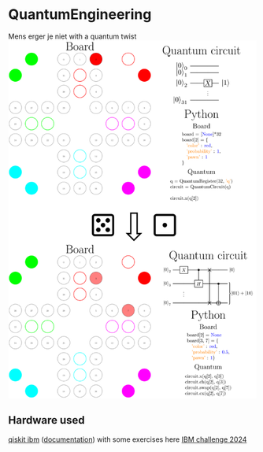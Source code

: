 # QuantumEngineering
Mens erger je niet with a quantum twist
![](https://github.com/SjdTl/QuantumEngineering/blob/main/positions/general_implementation.svg)
## Hardware used
[qiskit ibm](https://www.ibm.com/quantum/qiskit) ([documentation](https://docs.quantum.ibm.com/guides))
with some exercises here [IBM challenge 2024](https://github.com/qiskit-community/ibm-quantum-challenge-2024?tab=readme-ov-file)

